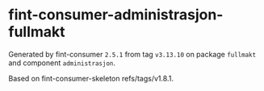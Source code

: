 # fint-consumer-administrasjon-fullmakt

Generated by fint-consumer `2.5.1` from tag `v3.13.10` on package `fullmakt` and component `administrasjon`.

Based on fint-consumer-skeleton refs/tags/v1.8.1.
